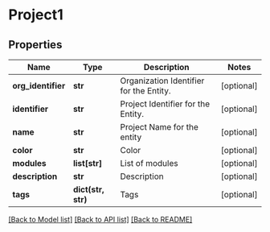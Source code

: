 # Project1

## Properties
Name | Type | Description | Notes
------------ | ------------- | ------------- | -------------
**org_identifier** | **str** | Organization Identifier for the Entity. | [optional] 
**identifier** | **str** | Project Identifier for the Entity. | [optional] 
**name** | **str** | Project Name for the entity | [optional] 
**color** | **str** | Color | [optional] 
**modules** | **list[str]** | List of modules | [optional] 
**description** | **str** | Description | [optional] 
**tags** | **dict(str, str)** | Tags | [optional] 

[[Back to Model list]](../README.md#documentation-for-models) [[Back to API list]](../README.md#documentation-for-api-endpoints) [[Back to README]](../README.md)

